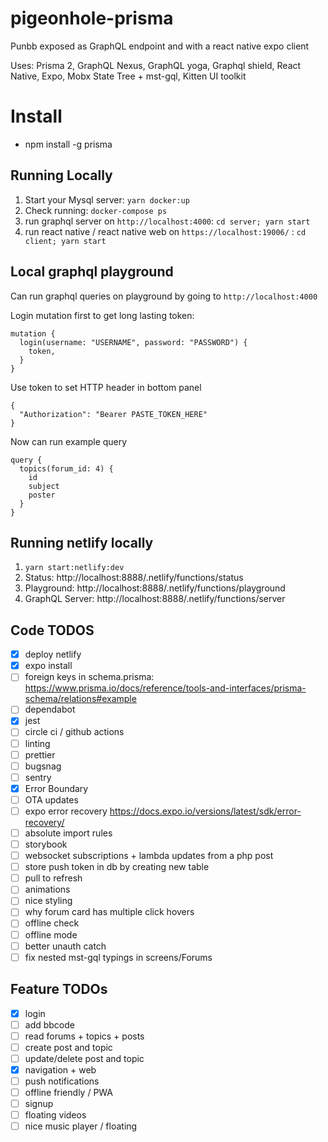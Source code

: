 # pigeonhole-prisma

Punbb exposed as GraphQL endpoint and with a react native expo client

Uses: Prisma 2, GraphQL Nexus, GraphQL yoga, Graphql shield, React Native, Expo, Mobx State Tree + mst-gql, Kitten UI toolkit

# Install

- npm install -g prisma

## Running Locally

1. Start your Mysql server: `yarn docker:up`
2. Check running: `docker-compose ps`
3. run graphql server on `http://localhost:4000`: `cd server; yarn start`
4. run react native / react native web on `https://localhost:19006/` : `cd client; yarn start`

## Local graphql playground 
Can run graphql queries on playground by going to `http://localhost:4000`

Login mutation first to get long lasting token:
```
mutation {
  login(username: "USERNAME", password: "PASSWORD") {
    token,
  }
}
```
Use token to set HTTP header in bottom panel
```
{
  "Authorization": "Bearer PASTE_TOKEN_HERE"
}
```
Now can run example query
```
query {
  topics(forum_id: 4) {
    id
    subject
    poster
  }
}
```

## Running netlify locally

1. `yarn start:netlify:dev`
2. Status: http://localhost:8888/.netlify/functions/status
3. Playground: http://localhost:8888/.netlify/functions/playground
4. GraphQL Server: http://localhost:8888/.netlify/functions/server

## Code TODOS

- [x] deploy netlify
- [x] expo install
- [ ] foreign keys in schema.prisma: https://www.prisma.io/docs/reference/tools-and-interfaces/prisma-schema/relations#example
- [ ] dependabot
- [x] jest
- [ ] circle ci / github actions
- [ ] linting
- [ ] prettier
- [ ] bugsnag
- [ ] sentry
- [x] Error Boundary
- [ ] OTA updates
- [ ] expo error recovery https://docs.expo.io/versions/latest/sdk/error-recovery/
- [ ] absolute import rules
- [ ] storybook
- [ ] websocket subscriptions + lambda updates from a php post
- [ ] store push token in db by creating new table
- [ ] pull to refresh
- [ ] animations
- [ ] nice styling
- [ ] why forum card has multiple click hovers
- [ ] offline check 
- [ ] offline mode
- [ ] better unauth catch
- [ ] fix nested mst-gql typings in screens/Forums

## Feature TODOs

- [x] login
- [ ] add bbcode
- [ ] read forums + topics + posts
- [ ] create post and topic
- [ ] update/delete post and topic
- [x] navigation + web
- [ ] push notifications
- [ ] offline friendly / PWA
- [ ] signup
- [ ] floating videos
- [ ] nice music player / floating
